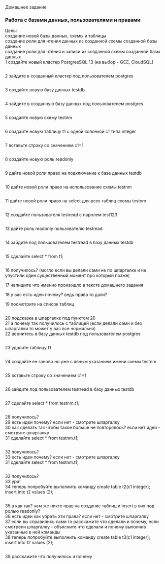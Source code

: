 Домашнее задание
### Работа с базами данных, пользователями и правами

Цель:  
создание новой базы данных, схемы и таблицы  
создание роли для чтения данных из созданной схемы созданной базы данных  
создание роли для чтения и записи из созданной схемы созданной базы данных  
1 создайте новый кластер PostgresSQL 13 (на выбор - GCE, CloudSQL)
```console
```
2 зайдите в созданный кластер под пользователем postgres
```console
```
3 создайте новую базу данных testdb
```console
```
4 зайдите в созданную базу данных под пользователем postgres
```console
```
5 создайте новую схему testnm
```console
```
6 создайте новую таблицу t1 с одной колонкой c1 типа integer
```console
```
7 вставьте строку со значением c1=1
```console
```
8 создайте новую роль readonly
```console
```
9 дайте новой роли право на подключение к базе данных testdb
```console
```
10 дайте новой роли право на использование схемы testnm
```console
```
11 дайте новой роли право на select для всех таблиц схемы testnm
```console
```
12 создайте пользователя testread с паролем test123
```console
```
13 дайте роль readonly пользователю testread
```console
```
14 зайдите под пользователем testread в базу данных testdb
```console
```
15 сделайте select * from t1;
```console
```
16 получилось? (могло если вы делали сами не по шпаргалке и не упустили один существенный момент про который позже)  

17 напишите что именно произошло в тексте домашнего задания  

18 у вас есть идеи почему? ведь права то дали?  

19 посмотрите на список таблиц
```console
```
20 подсказка в шпаргалке под пунктом 20  
21 а почему так получилось с таблицей (если делали сами и без шпаргалки то может у вас все нормально)  
22 вернитесь в базу данных testdb под пользователем postgres
```console
```
23 удалите таблицу t1
```console
```
24 создайте ее заново но уже с явным указанием имени схемы testnm
```console
```
25 вставьте строку со значением c1=1
```console
```
26 зайдите под пользователем testread в базу данных testdb
```console
```
27 сделайте select * from testnm.t1;
```console
```
28 получилось?  
29 есть идеи почему? если нет - смотрите шпаргалку  
30 как сделать так чтобы такое больше не повторялось? если нет идей - смотрите шпаргалку  
31 сделайте select * from testnm.t1;
```console
```
32 получилось?  
33 есть идеи почему? если нет - смотрите шпаргалку  
31 сделайте select * from testnm.t1;
```console
```
32 получилось?  
33 ура!  
34 теперь попробуйте выполнить команду create table t2(c1 integer); insert into t2 values (2);
```console
```
35 а как так? нам же никто прав на создание таблиц и insert в них под ролью readonly?  
36 есть идеи как убрать эти права? если нет - смотрите шпаргалку  
37 если вы справились сами то расскажите что сделали и почему, если смотрели шпаргалку - объясните что сделали и почему выполнив указанные в ней команды  
38 теперь попробуйте выполнить команду create table t3(c1 integer); insert into t2 values (2);
```console
```
39 расскажите что получилось и почему  
